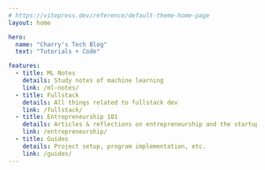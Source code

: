 ```yaml
---
# https://vitepress.dev/reference/default-theme-home-page
layout: home

hero:
  name: "Charry's Tech Blog"
  text: "Tutorials + Code"

features:
  - title: ML Notes
    details: Study notes of machine learning
    link: /ml-notes/
  - title: Fullstack
    details: All things related to fullstack dev
    link: /fullstack/
  - title: Entrepreneurship 101
    details: Articles & reflections on entrepreneurship and the startups world
    link: /entrepreneurship/
  - title: Guides
    details: Project setup, program implementation, etc.
    link: /guides/
---
```


